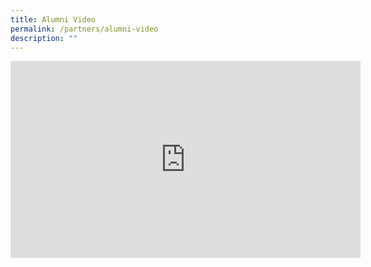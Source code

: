 ```yaml
---
title: Alumni Video
permalink: /partners/alumni-video
description: ""
---
```

<iframe width="560" height="315" src="https://www.youtube.com/embed/5T-rSKxQcYo" title="YouTube video player" frameborder="0" allow="accelerometer; autoplay; clipboard-write; encrypted-media; gyroscope; picture-in-picture" allowfullscreen></iframe>